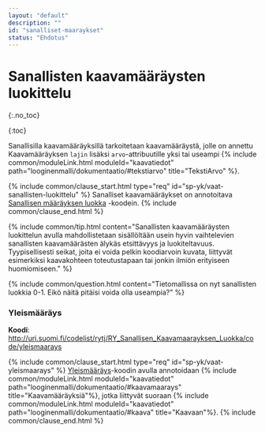 ```yaml
---
layout: "default"
description: ""
id: "sanalliset-maaraykset"
status: "Ehdotus"
---
```

# Sanallisten kaavamääräysten luokittelu
{:.no_toc}

{:toc}

Sanallisilla kaavamääräyksillä tarkoitetaan kaavamääräystä, jolle on annettu Kaavamääräyksen ```lajin``` lisäksi ```arvo```-attribuutille yksi tai useampi {% include common/moduleLink.html moduleId="kaavatiedot" path="looginenmalli/dokumentaatio/#tekstiarvo" title="TekstiArvo" %}.

{% include common/clause_start.html type="req" id="sp-yk/vaat-sanallisten-luokittelu" %}
Sanalliset kaavamääräykset on annotoitava [Sanallisen määräyksen luokka](<http://uri.suomi.fi/codelist/rytj/RY_Sanallisen_Kaavamaarayksen_Luokka/>) -koodein.
{% include common/clause_end.html %}

{% include common/tip.html content="Sanallisten kaavamääräysten luokittelun avulla mahdollistetaan sisällöltään usein hyvin vaihtelevien sanallisten kaavamäärästen älykäs etsittävyys ja luokiteltavuus. Tyypisellisesti seikat, joita ei voida pelkin koodiarvoin kuvata, liittyvät esimerkiksi kaavakohteen toteutustapaan tai jonkin ilmiön erityiseen huomiomiseen." %}

{% include common/question.html content="Tietomallissa on nyt sanallisten luokkia 0-1. Eikö näitä pitäisi voida olla useampia?" %}

### Yleismääräys
**Koodi**: <http://uri.suomi.fi/codelist/rytj/RY_Sanallisen_Kaavamaarayksen_Luokka/code/yleismaarays>

{% include common/clause_start.html type="req" id="sp-yk/vaat-yleismaarays" %}
[Yleismääräys](http://uri.suomi.fi/codelist/rytj/RY_Sanallisen_Kaavamaarayksen_Luokka/code/yleismaarays)-koodin avulla annotoidaan {% include common/moduleLink.html moduleId="kaavatiedot" path="looginenmalli/dokumentaatio/#kaavamaarays" title="Kaavamääräyksiä"%}, jotka liittyvät suoraan {% include common/moduleLink.html moduleId="kaavatiedot" path="looginenmalli/dokumentaatio/#kaava" title="Kaavaan"%}.
{% include common/clause_end.html %}
